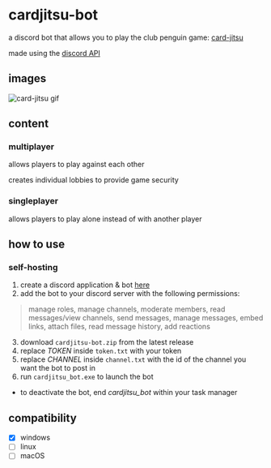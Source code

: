 # cardjitsu-bot
a discord bot that allows you to play the club penguin game: [card-jitsu](https://clubpenguin.fandom.com/wiki/Card-Jitsu)<br />

made using the [discord API](https://discordpy.readthedocs.io/en/stable/)

## images
![card-jitsu gif](https://cdn.discordapp.com/attachments/841102995218890772/966487619368276038/card-jitsu_2.gif)

## content
### multiplayer
allows players to play against each other<br />

creates individual lobbies to provide game security

### singleplayer 
allows players to play alone instead of with another player

## how to use
### self-hosting
1. create a discord application & bot [here](https://discord.com/developers/applications)
2. add the bot to your discord server with the following permissions:
> manage roles,
> manage channels,
> moderate members,
> read messages/view channels,
> send messages,
> manage messages,
> embed links,
> attach files,
> read message history,
> add reactions 
3. download ```cardjitsu-bot.zip``` from the latest release
5. replace <em>TOKEN</em> inside ``token.txt`` with your token
6. replace <em>CHANNEL</em> inside ``channel.txt`` with the id of the channel you want the bot to post in
7. run ```cardjitsu_bot.exe``` to launch the bot<br />

* to deactivate the bot, end <em>cardjitsu_bot</em> within your task manager

## compatibility
- [x] windows
- [ ] linux
- [ ] macOS
